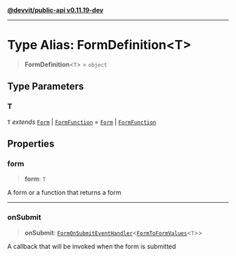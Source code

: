 [**@devvit/public-api v0.11.19-dev**](../README.md)

---

# Type Alias: FormDefinition\<T\>

> **FormDefinition**\<`T`\> = `object`

## Type Parameters

### T

`T` _extends_ [`Form`](Form.md) \| [`FormFunction`](FormFunction.md) = [`Form`](Form.md) \| [`FormFunction`](FormFunction.md)

## Properties

<a id="form"></a>

### form

> **form**: `T`

A form or a function that returns a form

---

<a id="onsubmit"></a>

### onSubmit

> **onSubmit**: [`FormOnSubmitEventHandler`](FormOnSubmitEventHandler.md)\<[`FormToFormValues`](FormToFormValues.md)\<`T`\>\>

A callback that will be invoked when the form is submitted
